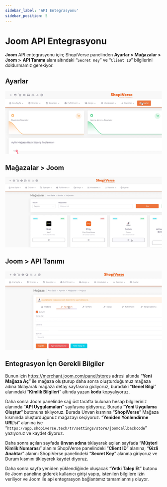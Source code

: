 ```yaml
---
sidebar_label: 'API Entegrasyonu'
sidebar_position: 5
---
```



# Joom API Entegrasyonu

**Joom** API entegrasyonu için; ShopiVerse panelinden **Ayarlar > Mağazalar > Joom >  API Tanımı** alanı altındaki “`Secret Key`” ve “`Client ID`” bilgilerini doldurmamız gerekiyor. 


## Ayarlar
![Ayarlar](../joom/img/svayarlar.png)

 
## Mağazalar > Joom
![Joom](../joom/img/svjoom.png)

## Joom > API Tanımı
![JoomAPI](../joom/img/svjoomapi.png)

## Entegrasyon İçn Gerekli Bilgiler
 
Bunun için https://merchant.joom.com/panel/stores adresi altında “**Yeni Mağaza Aç**” ile mağaza oluşturup daha sonra oluşturduğumuz mağaza adına tıklayarak mağaza detay sayfasına gidiyoruz, buradaki “**Genel Bilgi**” alanındaki “**Kimlik Bilgileri**” altında yazan **kodu** kopyalıyoruz. 

Daha sonra Joom panelinde sağ üst tarafta bulunan hesap bilgileriniz alanında “**API Uygulamaları**” sayfasına gidiyoruz. Burada “**Yeni Uygulama Oluştur**” butonuna tıklıyoruz. Burada Unvan kısmına “**ShopiVerse**” Mağaza kısmında oluşturduğunuz mağazayı seçiyoruz. “**Yeniden Yönlendirme URL’si**” alanına ise “`https://app.shopiverse.tech/tr/settings/store/joomcallbackcode`” yazıyoruz ve kaydet diyoruz. 

Daha sonra açılan sayfada **ünvan adına** tıklayarak açılan sayfada “**Müşteri Kimlik Numarası**” alanını ShopiVerse panelindeki “**Client ID**” alanına; “**Gizli Anahtar**” alanını ShopiVerse panelindeki “**Secret Key**” alanına giriyoruz ve Durum kısmını tikleyerek kaydet diyoruz. 

Daha sonra sayfa yeniden yüklendiğinde oluşacak “**Yetki Talep Et**” butonu ile Joom paneline giderek kullanıcı girişi yapıp, istenilen bilgilere izin veriliyor ve Joom ile api entegrasyon bağlantımız tamamlanmış oluyor. 